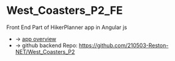 # West_Coasters_P2_FE
Front End Part of HikerPlanner app in Angular js

* -> [app overview](https://docs.google.com/presentation/d/1qzG1asN5NaIM531R9MRzllNBuaVCv0BronBiJCgGinY/edit#slide=id.ge0e369f099_0_490) 
* -> github backend Repo: https://github.com/210503-Reston-NET/West_Coasters_P2
